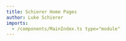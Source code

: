 ```yaml
---
title: Schierer Home Pages
author: Luke Schierer
imports:
  - /components/MainIndex.ts type="module"
---
```


<main-index></main-index>

